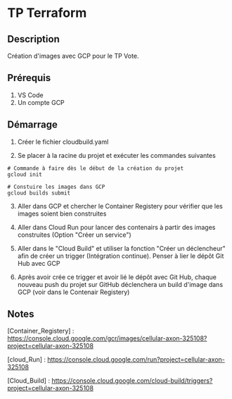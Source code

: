 # TP Terraform

## Description
Création d'images avec GCP pour le TP Vote.

## Prérequis
1. VS Code
2. Un compte GCP


## Démarrage

1. Créer le fichier cloudbuild.yaml

2. Se placer à la racine du projet et exécuter les commandes suivantes

``` shell
# Commande à faire dès le début de la création du projet
gcloud init

# Constuire les images dans GCP
gcloud builds submit

```

3. Aller dans GCP et chercher le Container Registery pour vérifier que les images soient bien construites

4. Aller dans Cloud Run pour lancer des contenairs à partir des images construites (Option "Créer un service")

5. Aller dans le "Cloud Build" et utiliser la fonction "Créer un déclencheur" afin de créer un trigger (Intégration continue). Penser à lier le dépôt Git Hub avec GCP

6. Après avoir crée ce trigger et avoir lié le dépôt avec Git Hub, chaque nouveau push du projet sur GitHub déclenchera un build d'image dans GCP (voir dans le Contenair Registery)


## Notes
[Container_Registery] : https://console.cloud.google.com/gcr/images/cellular-axon-325108?project=cellular-axon-325108

[cloud_Run] : https://console.cloud.google.com/run?project=cellular-axon-325108

[Cloud_Build] : https://console.cloud.google.com/cloud-build/triggers?project=cellular-axon-325108




